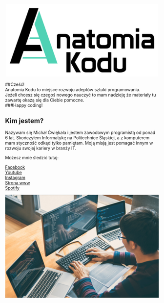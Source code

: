 <p align="center">
    <img src="docs/logo.png" alt="drawing" width="500"/>
</p>


##Cześć!  
Anatomia Kodu to miejsce rozwoju adeptów sztuki programowania.   
Jeżeli chcesz się czegoś nowego nauczyć to mam nadzieję że materiały tu zawartę okażą się dla Ciebie pomocne.  
###Happy coding!  


## Kim jestem?

Nazywam się Michał Ćwiękała i jestem zawodowym programistą od ponad 6 lat. Skończyłem Informatykę na Politechnice Śląskiej, a z komputerem mam styczność odkąd tylko pamiętam. Moją misją jest pomagać innym w rozwoju swojej kariery w branży IT.
 
Możesz mnie śledzić tutaj:

[Facebook](https://www.facebook.com/AnatomiaKodu)  
[Youtube](https://www.youtube.com/c/AnatomiaKodu)  
[Instagram](https://www.instagram.com/anatomiakodu/)  
[Strona www](https://anatomiakodu.pl/)  
[Spotify](https://open.spotify.com/show/3aXS6JAvx91eApuUZ9O7XA)

![zdjecie](docs/photo1.png)
